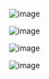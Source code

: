 

![image](https://user-images.githubusercontent.com/24622526/44073464-900aae90-9f83-11e8-81d2-dff5ccb8f92a.png)


![image](https://user-images.githubusercontent.com/24622526/44073486-a7f43274-9f83-11e8-9d0f-bac95b6d4c0e.png)


![image](https://user-images.githubusercontent.com/24622526/44073516-cf72a25e-9f83-11e8-83ba-69bb8e7752e3.png)


![image](https://user-images.githubusercontent.com/24622526/44073560-fd02e896-9f83-11e8-9d58-e9802a71addb.png)

